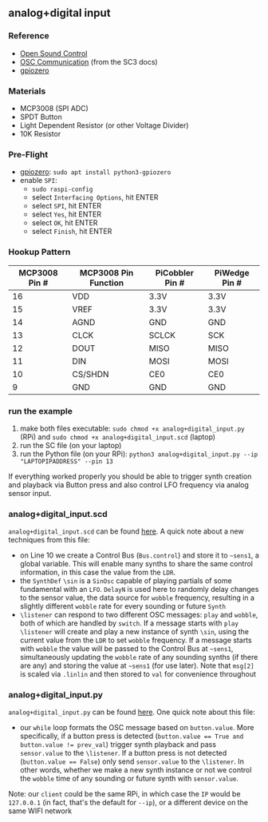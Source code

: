 ## analog+digital input

### Reference

* [Open Sound Control](http://opensoundcontrol.org/)
* [OSC Communication](http://doc.sccode.org/Guides/OSC_communication.html) (from the SC3 docs)
* [gpiozero](https://gpiozero.readthedocs.io/en/stable/#)


### Materials
* MCP3008 (SPI ADC)
* SPDT Button
* Light Dependent Resistor (or other Voltage Divider)
* 10K Resistor


### Pre-Flight

* [gpiozero](https://gpiozero.readthedocs.io/en/stable/installing.html): `sudo apt install python3-gpiozero`
* enable `SPI`:
  * `sudo raspi-config`
  * select `Interfacing Options`, hit ENTER
  * select `SPI`, hit ENTER
  * select `Yes`, hit ENTER
  * select `OK`, hit ENTER
  * select `Finish`, hit ENTER


### Hookup Pattern

| MCP3008 Pin # | MCP3008 Pin Function | PiCobbler Pin # | PiWedge Pin # |
|-------|--------|--------|--------|
| 16 | VDD | 3.3V | 3.3V |
| 15 | VREF | 3.3V | 3.3V |
| 14 | AGND | GND | GND |
| 13 | CLCK | SCLCK | SCK |
| 12 | DOUT | MISO | MISO |
| 11 | DIN | MOSI | MOSI |
| 10 | CS/SHDN | CE0 | CE0 |
| 9 | GND | GND | GND |


### run the example

1. make both files executable: `sudo chmod +x analog+digital_input.py` (RPi) and `sudo chmod +x analog+digital_input.scd` (laptop)
2. run the SC file (on your laptop)
3. run the Python file (on your RPi): `python3 analog+digital_input.py --ip "LAPTOPIPADDRESS" --pin 13`

If everything worked properly you should be able to trigger synth creation and playback via Button press and also control LFO frequency via analog sensor input.


### analog+digital_input.scd

`analog+digital_input.scd` can be found [here](analog+digital_input.scd). A quick note about a new techniques from this file:

* on Line 10 we create a Control Bus (`Bus.control`) and store it to `~sens1`, a global variable. This will enable many synths to share the same control information, in this case the value from the `LDR`.
* the `SynthDef` `\sin` is a `SinOsc` capable of playing partials of some fundamental with an `LFO`. `DelayN` is used here to randomly delay changes to the sensor value, the data source for `wobble` frequency, resulting in a slightly different `wobble` rate for every sounding or future `Synth`
* `\listener` can respond to two different OSC messages: `play` and `wobble`, both of which are handled by `switch`. If a message starts with `play` `\listener` will create and play a new instance of synth `\sin`, using the current value from the `LDR` to set `wobble` frequency. If a message starts with `wobble` the value will be passed to the Control Bus at `~sens1`, simultaneously updating the `wobble` rate of any sounding synths (if there are any) and storing the value at `~sens1` (for use later). Note that `msg[2]` is scaled via `.linlin` and then stored to `val` for convenience throughout


### analog+digital_input.py

`analog+digital_input.py` can be found [here](analog+digital_input.py). One quick note about this file:

* our `while` loop formats the OSC message based on `button.value`. More specifically, if a button press is detected (`button.value == True and button.value != prev_val`) trigger synth playback and pass `sensor.value` to the `\listener`. If a button press is not detected (`button.value == False`) only send `sensor.value` to the `\listener`. In other words, whether we make a new synth instance or not we control the `wobble` time of any sounding or future synth with `sensor.value`.

Note: our `client` could be the same RPi, in which case the `IP` would be `127.0.0.1` (in fact, that's the default for `--ip`), or a different device on the same WIFI network
